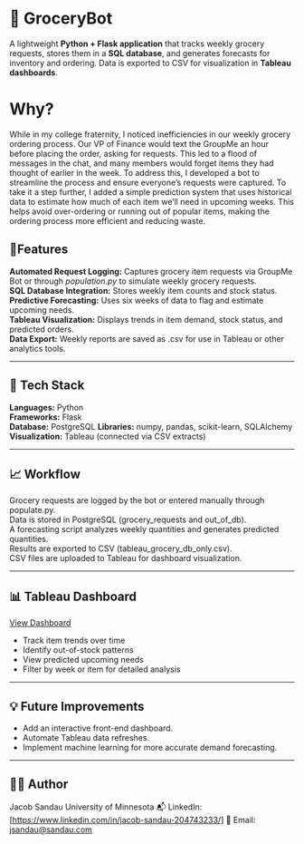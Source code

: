 # 🛒 GroceryBot

A lightweight **Python + Flask application** that tracks weekly grocery requests, stores them in a **SQL database**, and generates forecasts for inventory and ordering. Data is exported to CSV for visualization in **Tableau dashboards**.  

# Why?
While in my college fraternity, I noticed inefficiencies in our weekly grocery ordering process. Our VP of Finance would text the GroupMe an hour before placing the order, asking for requests. This led to a flood of messages in the chat, and many members would forget items they had thought of earlier in the week. To address this, I developed a bot to streamline the process and ensure everyone’s requests were captured. To take it a step further, I added a simple prediction system that uses historical data to estimate how much of each item we’ll need in upcoming weeks. This helps avoid over-ordering or running out of popular items, making the ordering process more efficient and reducing waste.

## 🚀Features

**Automated Request Logging:** Captures grocery item requests via GroupMe Bot or through *population.py* to simulate weekly grocery requests.   
**SQL Database Integration:** Stores weekly item counts and stock status.   
**Predictive Forecasting:** Uses six weeks of data to flag and estimate upcoming needs.    
**Tableau Visualization:** Displays trends in item demand, stock status, and predicted orders.   
**Data Export:** Weekly reports are saved as .csv for use in Tableau or other analytics tools.   

---   

## 🧰 Tech Stack

**Languages:** Python   
**Frameworks:** Flask   
**Database:** PostgreSQL
**Libraries:** numpy, pandas, scikit-learn, SQLAlchemy  
**Visualization:** Tableau (connected via CSV extracts)   

---   

## 📈 Workflow   
Grocery requests are logged by the bot or entered manually through populate.py.   
Data is stored in PostgreSQL (grocery_requests and out_of_db).   
A forecasting script analyzes weekly quantities and generates predicted quantities.   
Results are exported to CSV (tableau_grocery_db_only.csv).   
CSV files are uploaded to Tableau for dashboard visualization.   

---   

## 📊 Tableau Dashboard
[View Dashboard](https://public.tableau.com/views/GroceryBotData/Dashboard1?:language=en-US&:sid=&:redirect=auth&:display_count=n&:origin=viz_share_link)     
* Track item trends over time
* Identify out-of-stock patterns
* View predicted upcoming needs
* Filter by week or item for detailed analysis

---   

## 💡 Future Improvements
- Add an interactive front-end dashboard.   
- Automate Tableau data refreshes.   
- Implement machine learning for more accurate demand forecasting.   

---   

## 👨‍💻 Author
Jacob Sandau
University of Minnesota
📬 LinkedIn: [https://www.linkedin.com/in/jacob-sandau-204743233/]
📧 Email: jsandau@sandau.com
